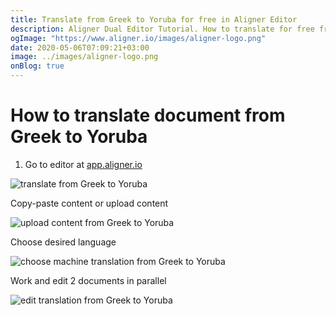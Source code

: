 ```yaml
---
title: Translate from Greek to Yoruba for free in Aligner Editor
description: Aligner Dual Editor Tutorial. How to translate for free from Greek to Yoruba. Aligner is multilingual document management platform. 
ogImage: "https://www.aligner.io/images/aligner-logo.png"
date: 2020-05-06T07:09:21+03:00
image: ../images/aligner-logo.png
onBlog: true
---
```


# How to translate document from Greek to Yoruba

1. Go to editor at [app.aligner.io](https://app.aligner.io "Aligner App web page")

![translate from Greek to Yoruba](../aligner-blank-editor.png "translate from Greek to Yoruba")

Copy-paste content or upload content

![upload content from Greek to Yoruba](../aligner-uploaded-document.png "upload content from Greek to Yoruba")

Choose desired language

![choose machine translation from Greek to Yoruba](../aligner-language-dropdown.png "choose machine translation from Greek to Yoruba")

Work and edit 2 documents in parallel

![edit translation from Greek to Yoruba](../aligner-double-sitded-editor.png "edit translation from Greek to Yoruba")


